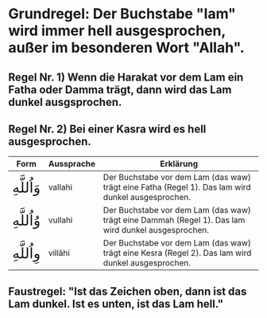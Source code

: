 # Grundregel: Der Buchstabe "lam" wird immer hell ausgesprochen, außer im besonderen Wort "Allah".

## Regel Nr. 1) Wenn die Harakat vor dem Lam ein Fatha oder Damma trägt, dann wird das Lam **dunkel** ausgsprochen.

## Regel Nr. 2) Bei einer Kasra wird es **hell** ausgesprochen.

| Form | Aussprache | Erklärung |
| --- | --- | --- |
| <span style="font-size: 22pt">وَاُللَّهِ</span> | vallahi | Der Buchstabe vor dem Lam (das waw) trägt eine Fatha (Regel 1). Das lam wird dunkel ausgesprochen. |
| <span style="font-size: 22pt">وُاُللَّهِ</span> | vullahi | Der Buchstabe vor dem Lam (das waw) trägt eine Dammah (Regel 1). Das lam wird dunkel ausgesprochen. |
| <span style="font-size: 22pt">وِاُللَّهِ</span> | villähi | Der Buchstabe vor dem Lam (das waw) trägt eine Kesra (Regel 2). Das lam wird dunkel ausgesprochen. |



## Faustregel: "Ist das Zeichen oben, dann ist das Lam dunkel. Ist es unten, ist das Lam hell."